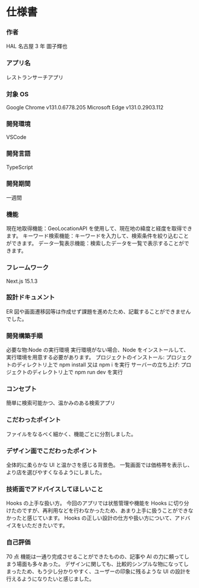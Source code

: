 # 仕様書

### 作者

HAL 名古屋 3 年 圖子輝也

### アプリ名

レストランサーチアプリ

### 対象 OS

Google Chrome v131.0.6778.205
Microsoft Edge v131.0.2903.112

### 開発環境

VSCode

### 開発言語

TypeScript

### 開発期間

一週間

### 機能

現在地取得機能：GeoLocationAPI を使用して、現在地の緯度と経度を取得できます。
キーワード検索機能：キーワードを入力して、検索条件を絞り込むことができます。
データ一覧表示機能：検索したデータを一覧で表示することができます。

### フレームワーク

Next.js 15.1.3

### 設計ドキュメント

ER 図や画面遷移図等は作成せず課題を進めたため、記載することができませんでした。

### 開発構築手順

必要な物:Node の実行環境
実行環境がない場合、Node をインストールして、実行環境を用意する必要があります。
プロジェクトのインストール:
プロジェクトのディレクトリ上で npm install 又は npm i を実行
サーバーの立ち上げ:
プロジェクトのディレクトリ上で npm run dev を実行

### コンセプト

簡単に検索可能かつ、温かみのある検索アプリ

### こだわったポイント

ファイルをなるべく細かく、機能ごとに分割しました。

### デザイン面でこだわったポイント

全体的に柔らかな UI と温かさを感じる背景色。
一覧画面では価格帯を表示し、より店を選びやすくなるようにしました。

### 技術面でアドバイスしてほしいこと

Hooks の上手な扱い方。
今回のアプリでは状態管理や機能を Hooks に切り分けたのですが、再利用などを行わなかったため、あまり上手に扱うことができなかったと感じています。
Hooks の正しい設計の仕方や扱い方について、アドバイスをいただきたいです。

### 自己評価

70 点
機能は一通り完成させることができたものの、記事や AI の力に頼ってしまう場面も多々あった。
デザインに関しても、比較的シンプルな物になってしまったため、もう少し分かりやすく、ユーザーの印象に残るような UI の設計を行えるようになりたいと感じました。
